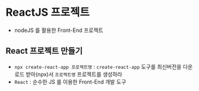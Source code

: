 # ReactJS 프로젝트

- nodeJS 를 활용한 Front-End 프로젝트

## React 프로젝트 만들기

- `npx create-react-app 프로젝트명` : `create-react-app` 도구를 최신버전을 다운로드 받아(npx)서 `프로젝트명` 프로젝트를 생성하라
- `React` : 순수한 JS 를 이용한 Front-End 개발 도구
